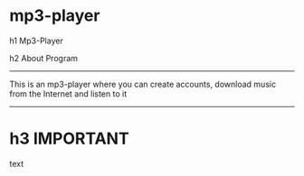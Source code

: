 # mp3-player

h1 Mp3-Player

h2 About Program
***
This is an mp3-player where you can create accounts, download music from the Internet and listen to it
***

h3 IMPORTANT
========
text
